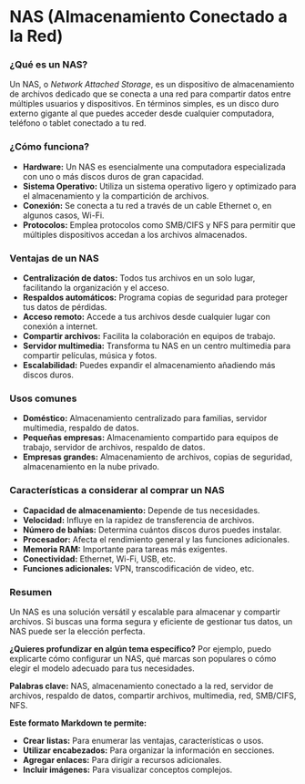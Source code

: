 # NAS (Almacenamiento Conectado a la Red)

### **¿Qué es un NAS?**

Un NAS, o *Network Attached Storage*, es un dispositivo de almacenamiento de archivos dedicado que se conecta a una red para compartir datos entre múltiples usuarios y dispositivos. En términos simples, es un disco duro externo gigante al que puedes acceder desde cualquier computadora, teléfono o tablet conectado a tu red.

### **¿Cómo funciona?**

- **Hardware:** Un NAS es esencialmente una computadora especializada con uno o más discos duros de gran capacidad.
- **Sistema Operativo:** Utiliza un sistema operativo ligero y optimizado para el almacenamiento y la compartición de archivos.
- **Conexión:** Se conecta a tu red a través de un cable Ethernet o, en algunos casos, Wi-Fi.
- **Protocolos:** Emplea protocolos como SMB/CIFS y NFS para permitir que múltiples dispositivos accedan a los archivos almacenados.

### **Ventajas de un NAS**

- **Centralización de datos:** Todos tus archivos en un solo lugar, facilitando la organización y el acceso.
- **Respaldos automáticos:** Programa copias de seguridad para proteger tus datos de pérdidas.
- **Acceso remoto:** Accede a tus archivos desde cualquier lugar con conexión a internet.
- **Compartir archivos:** Facilita la colaboración en equipos de trabajo.
- **Servidor multimedia:** Transforma tu NAS en un centro multimedia para compartir películas, música y fotos.
- **Escalabilidad:** Puedes expandir el almacenamiento añadiendo más discos duros.

### **Usos comunes**

- **Doméstico:** Almacenamiento centralizado para familias, servidor multimedia, respaldo de datos.
- **Pequeñas empresas:** Almacenamiento compartido para equipos de trabajo, servidor de archivos, respaldo de datos.
- **Empresas grandes:** Almacenamiento de archivos, copias de seguridad, almacenamiento en la nube privado.

### **Características a considerar al comprar un NAS**

- **Capacidad de almacenamiento:** Depende de tus necesidades.
- **Velocidad:** Influye en la rapidez de transferencia de archivos.
- **Número de bahías:** Determina cuántos discos duros puedes instalar.
- **Procesador:** Afecta el rendimiento general y las funciones adicionales.
- **Memoria RAM:** Importante para tareas más exigentes.
- **Conectividad:** Ethernet, Wi-Fi, USB, etc.
- **Funciones adicionales:** VPN, transcodificación de video, etc.

### **Resumen**

Un NAS es una solución versátil y escalable para almacenar y compartir archivos. Si buscas una forma segura y eficiente de gestionar tus datos, un NAS puede ser la elección perfecta.

**¿Quieres profundizar en algún tema específico?** Por ejemplo, puedo explicarte cómo configurar un NAS, qué marcas son populares o cómo elegir el modelo adecuado para tus necesidades.

**Palabras clave:** NAS, almacenamiento conectado a la red, servidor de archivos, respaldo de datos, compartir archivos, multimedia, red, SMB/CIFS, NFS.

**Este formato Markdown te permite:**

- **Crear listas:** Para enumerar las ventajas, características o usos.
- **Utilizar encabezados:** Para organizar la información en secciones.
- **Agregar enlaces:** Para dirigir a recursos adicionales.
- **Incluir imágenes:** Para visualizar conceptos complejos.